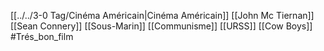 [[../../3-0 Tag/Cinéma Américain|Cinéma Américain]] [[John Mc Tiernan]] [[Sean Connery]]  [[Sous-Marin]] [[Communisme]]  [[URSS]] [[Cow Boys]]  #Trés_bon_film